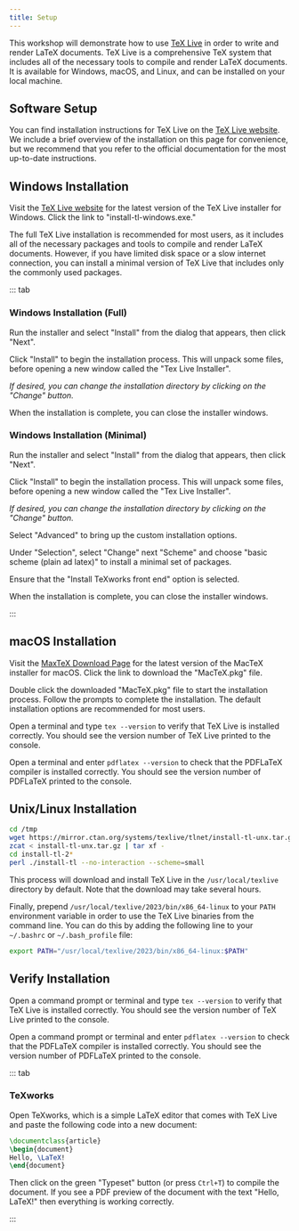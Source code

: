 ```yaml
---
title: Setup
---
```


This workshop will demonstrate how to use [TeX Live](https://tug.org/texlive/) in order to write
and render LaTeX documents. TeX Live is a comprehensive TeX system that includes all of the
necessary tools to compile and render LaTeX documents. It is available for Windows, macOS, and
Linux, and can be installed on your local machine.

## Software Setup

You can find installation instructions for TeX Live on the
[TeX Live website](https://tug.org/texlive/). We include a brief overview of the installation
on this page for convenience, but we recommend that you refer to the official documentation for
the most up-to-date instructions.

## Windows Installation

Visit the [TeX Live website](https://tug.org/texlive/windows.html) for the latest version of the
TeX Live installer for Windows. Click the link to "install-tl-windows.exe."

The full TeX Live installation is recommended for most users, as it includes all of the necessary
packages and tools to compile and render LaTeX documents. However, if you have limited disk space
or a slow internet connection, you can install a minimal version of TeX Live that includes only the
commonly used packages.

::: tab

### Windows Installation (Full)

Run the installer and select "Install" from the dialog that appears, then click "Next".

Click "Install" to begin the installation process. This will unpack some files, before opening a new window called the "Tex Live Installer".

*If desired, you can change the installation directory by clicking on the "Change" button.*

When the installation is complete, you can close the installer windows.

### Windows Installation (Minimal)

Run the installer and select "Install" from the dialog that appears, then click "Next".

Click "Install" to begin the installation process. This will unpack some files, before opening a new window called the "Tex Live Installer".

*If desired, you can change the installation directory by clicking on the "Change" button.*

Select "Advanced" to bring up the custom installation options.

Under "Selection", select "Change" next "Scheme" and choose "basic scheme (plain ad latex)" to install a minimal set of packages.

Ensure that the "Install TeXworks front end" option is selected.

When the installation is complete, you can close the installer windows.

:::

## macOS Installation

Visit the [MaxTeX Download Page](https://tug.org/mactex/mactex-download.html) for the latest
version of the MacTeX installer for macOS. Click the link to download the "MacTeX.pkg" file.

Double click the downloaded "MacTeX.pkg" file to start the installation process. Follow the
prompts to complete the installation. The default installation options are recommended for most
users.

Open a terminal and type `tex --version` to verify that TeX Live is installed correctly. You
should see the version number of TeX Live printed to the console.

Open a terminal and enter `pdflatex --version` to check that the PDFLaTeX compiler is installed
correctly. You should see the version number of PDFLaTeX printed to the console.

## Unix/Linux Installation

```bash
cd /tmp
wget https://mirror.ctan.org/systems/texlive/tlnet/install-tl-unx.tar.gz
zcat < install-tl-unx.tar.gz | tar xf -
cd install-tl-2*
perl ./install-tl --no-interaction --scheme=small
```

This process will download and install TeX Live in the `/usr/local/texlive` directory by default.
Note that the download may take several hours.

Finally, prepend `/usr/local/texlive/2023/bin/x86_64-linux` to your `PATH` environment variable in
order to use the TeX Live binaries from the command line. You can do this by adding the following
line to your `~/.bashrc` or `~/.bash_profile` file:

```bash
export PATH="/usr/local/texlive/2023/bin/x86_64-linux:$PATH"
```

## Verify Installation

Open a command prompt or terminal and type `tex --version` to verify that TeX Live is installed correctly.  You should see the version number of TeX Live printed to the console.

Open a command prompt or terminal and enter `pdflatex --version` to check that the PDFLaTeX compiler is installed correctly. You should see the version number of PDFLaTeX printed to the console.

::: tab

### TeXworks

Open TeXworks, which is a simple LaTeX editor that comes with TeX Live and paste the following code into a new document:

```latex
\documentclass{article}
\begin{document}
Hello, \LaTeX!
\end{document}
```

Then click on the green "Typeset" button (or press `Ctrl+T`) to compile the document. If you see a PDF preview of the document with the text "Hello, LaTeX!" then everything is working correctly.

:::
